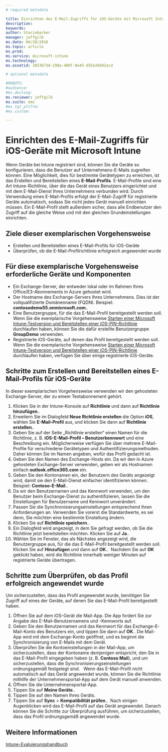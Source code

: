 ```yaml
---
# required metadata

title: Einrichten des E-Mail-Zugriffs für iOS-Geräte mit Microsoft Intune | Microsoft Intune
description:
keywords:
author: Staciebarker
manager: jeffgilb
ms.date: 04/28/2016
ms.topic: article
ms.prod:
ms.service: microsoft-intune
ms.technology:
ms.assetid: 3853673d-290a-400f-8e45-d55e39d42acd

# optional metadata

#ROBOTS:
#audience:
#ms.devlang:
ms.reviewer: jeffgilb
ms.suite: ems
#ms.tgt_pltfrm:
#ms.custom:

---
```


# Einrichten des E-Mail-Zugriffs für iOS-Geräte mit Microsoft Intune
Wenn Geräte bei Intune registriert sind, können Sie die Geräte so konfigurieren, dass die Benutzer auf Unternehmens-E-Mails zugreifen können. Eine Möglichkeit, dies für bestimmte Gerätetypen zu erreichen, ist das Erstellen und Bereitstellen eines **E-Mail-Profils**. E-Mail-Profile sind eine Art Intune-Richtlinie, über die das Gerät eines Benutzers eingerichtet und mit dem E-Mail-Dienst Ihres Unternehmens verbunden wird.
Durch Verwendung eines E-Mail-Profils erfolgt der E-Mail-Zugriff für registrierte Geräte automatisch, sodass Sie nicht jedes Gerät manuell einrichten müssen. Ein E-Mail-Profil stellt außerdem sicher, dass alle Endbenutzer den Zugriff auf die gleiche Weise und mit den gleichen Grundeinstellungen einrichten.

## Ziele dieser exemplarischen Vorgehensweise

- Erstellen und Bereitstellen eines E-Mail-Profils für iOS-Geräte
- Überprüfen, ob die E-Mail-Profilrichtlinie erfolgreich angewendet wurde

## Für diese exemplarische Vorgehensweise erforderliche Geräte und Komponenten

- Ein Exchange-Server, der entweder lokal oder im Rahmen Ihres Office/E3-Abonnements in Azure gehostet wird.
- Der Hostname des Exchange-Servers Ihres Unternehmens. Dies ist der vollqualifizierte Domänenname (FQDN). Beispiel: **contosodemo55.onmicrosoft.com**..
- Eine Benutzergruppe, für die das E-Mail-Profil bereitgestellt werden soll. Wenn Sie die exemplarische Vorgehensweise [Starten einer Microsoft Intune-Testversion und Bereitstellen einer iOS-PIN-Richtlinie](start-a-microsoft-intune-trial-and-deploy-ios-pin-policy.md) durchlaufen haben, können Sie die dafür erstellte Benutzergruppe **GroupDemo** verwenden.
- Registrierte iOS-Geräte, auf denen das Profil bereitgestellt werden soll. Wenn Sie die exemplarische Vorgehensweise [Starten einer Microsoft Intune-Testversion und Bereitstellen einer iOS-PIN-Richtlinie](start-a-microsoft-intune-trial-and-deploy-ios-pin-policy.md) durchlaufen haben, verfügen Sie über einige registrierte iOS-Geräte.

## Schritte zum Erstellen und Bereitstellen eines E-Mail-Profils für iOS-Geräte

In dieser exemplarischen Vorgehensweise verwenden wir den gehosteten Exchange-Server, der zu einem Testabonnement gehört.
1. Klicken Sie in der Intune-Konsole auf **Richtlinie** und dann auf **Richtlinie hinzufügen**..
![<add-policy>](./media/Email-Walkthrough/Email-Walkthrough-1.png)
2. Erweitern Sie im Dialogfeld **Neue Richtlinie erstellen** die Option **iOS**, wählen Sie **E-Mail-Profil** aus, und klicken Sie dann auf **Richtlinie erstellen**..
![<ios-email-profile-policy>](./media/Email-Walkthrough/Email-Walkthrough-2.png)
3. Geben Sie auf der Seite „Richtlinie erstellen“ einen Namen für die Richtlinie, z. B. **iOS-E-Mail-Profil – Benutzerkennwort** und eine Beschreibung ein. Möglicherweise verfügen Sie über mehrere E-Mail-Profile für verschiedene Gerätetypen und Authentifizierungsmethoden. Daher können Sie im Namen angeben, wofür das Profil gedacht ist.
4. Geben Sie den Namen des Exchange-Hosts ein. Da wir den in Azure gehosteten Exchange-Server verwenden, geben wir als Hostnamen einfach **outlook.office365.com** ein.
![<add-exchange-host-name>](./media/Email-Walkthrough/Email-Walkthrough-3.png)
5. Geben Sie den Kontonamen ein, der Benutzern des Geräts angezeigt wird, damit sie den E-Mail-Dienst einfacher identifizieren können. Beispiel: **Contoso-E-Mail**..
6. Da wir den Benutzernamen und das Kennwort verwenden, um den Benutzer beim Exchange-Dienst zu authentifizieren, lassen Sie die Einstellungen für Benutzername und Kennwort unverändert.
7. Passen Sie die Synchronisierungseinstellungen entsprechend Ihren Anforderungen an. Verwenden Sie vorerst die Standardwerte, es sei denn, Sie möchten eine bestimmte Einstellung ändern.  
8. Klicken Sie auf **Richtlinie speichern**..
9. Ein Dialogfeld wird angezeigt, in dem Sie gefragt werden, ob Sie die Richtlinie jetzt bereitstellen möchten. Klicken Sie auf **Ja**..
![<deploy-policy-now-dialog>](./media/Email-Walkthrough/Email-Walkthrough-4.png)
10. Wählen Sie im Fenster, das als Nächstes angezeigt wird, die Benutzergruppe aus, für die das E-Mail-Profil bereitgestellt werden soll. Klicken Sie auf **Hinzufügen** und dann auf **OK**..
![<finish-add-policy>](./media/Email-Walkthrough/Email-Walkthrough-5.png)
Nachdem Sie auf **OK** geklickt haben, wird die Richtlinie innerhalb weniger Minuten auf registrierte Geräte übertragen.

## Schritte zum Überprüfen, ob das Profil erfolgreich angewendet wurde

Um sicherzustellen, dass das Profil angewendet wurde, benötigen Sie Zugriff auf eines der Geräte, auf denen Sie das E-Mail-Profil bereitgestellt haben.
1. Öffnen Sie auf dem iOS-Gerät die Mail-App.
Die App fordert Sie zur Angabe des E-Mail-Benutzernamens und -Kennworts auf.
![<verify-policy-add-password>](./media/Email-Walkthrough/Email-Walkthrough-6.png)
2. Geben Sie den Benutzernamen und das Kennwort für das Exchange-E-Mail-Konto des Benutzers ein, und tippen Sie dann auf **OK**..
 Die Mail-App wird mit dem Exchange-Konto geöffnet, und es beginnt die Synchronisierung von E-Mails mit dem Gerät.
![<exchange-account-opens>](./media/Email-Walkthrough/Email-Walkthrough-7.png)
3. Überprüfen Sie die Kontoeinstellungen in der Mail-App, um sicherzustellen, dass der Kontoname demjenigen entspricht, den Sie in das E-Mail-Profil eingegeben haben (z. B. **Contoso Mail**), und um sicherzustellen, dass die Synchronisierungseinstellungen ordnungsgemäß festgelegt sind.
![<check-account-settings>](./media/Email-Walkthrough/Email-Walkthrough-8.png)
![<check-email-account-name>](./media/Email-Walkthrough/Email-Walkthrough-9.png)
  Wenn das E-Mail-Profil nicht automatisch auf das Gerät angewendet wurde, können Sie die Richtlinie mithilfe der Unternehmensportal-App auf dem Gerät manuell anwenden.
1. Öffnen Sie die Unternehmensportal-App.
2. Tippen Sie auf **Meine Geräte**..
3. Tippen Sie auf den Namen Ihres Geräts.
![<tap-device-name>](./media/Email-Walkthrough/Email-Walkthrough-10.png)
4. Tippen Sie auf **Sync** > **Kompatibilität prüfen**..
![<tap-sync-check-device>](./media/Email-Walkthrough/Email-Walkthrough-11.png)
Nach einigen Augenblicken wird das E-Mail-Profil auf das Gerät angewendet. Danach können Sie die Schritte zur Überprüfung ausführen, um sicherzustellen, dass das Profil ordnungsgemäß angewendet wurde.

## Weitere Informationen
[Intune-Evaluierungshandbuch](get-started-with-a-30-day-trial-of-microsoft-intune.md)


<!--HONumber=May16_HO1-->


